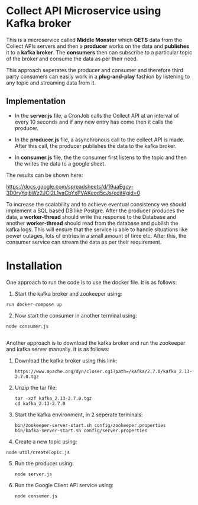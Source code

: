 # Collect API Microservice using Kafka broker


This is a microservice called **Middle Monster** which **GETS** data from the Collect APIs servers and then a **producer** works on the data and **publishes** it to a **kafka broker**. The **consumers** then can subscribe to a particular topic of the broker and consume the data as per their need.

This approach seperates the producer and consumer and therefore third party consumers can easily work in a **plug-and-play** fashion by listening to any topic and streaming data from it.

## Implementation

* In the **server.js** file, a CronJob calls the Collect API at an interval of every 10 seconds and if any new entry has come then it calls the producer.

* In the **producer.js** file, a asynchronous call to the collect API is made. After this call, the producer publishes the data to the kafka broker.
* In **consumer.js** file, the the consumer first listens to the topic and then the writes the data to a google sheet.


The results can be shown here:

https://docs.google.com/spreadsheets/d/19uaEgcy-3D0ryYqibWz2JCl2L1vaCbYxPVAKeod5cJs/edit#gid=0



To increase the scalability and to achieve eventual consistency we should implement a SQL based DB like Postgre. After the producer produces the data, a **worker-thread** should write the response to the Database and another **worker-thread** should read from the database and publish the kafka logs. This will ensure that the service is able to handle situations like power outages, lots of entries in a small amount of time etc. After this, the consumer service can stream the data as per their requirement.



# Installation 

One approach to run the code is to use the docker file. It is as follows:

1. Start the kafka broker and zookeeper using:

```
run docker-compose up
```

2. Now start the consumer in another terminal using:

```
node consumer.js
```

## 

Another approach is to download the kafka broker and run the zookeeper and kafka server manually. It is as follows:

1. Download the kafka broker using this link:

   ```
   https://www.apache.org/dyn/closer.cgi?path=/kafka/2.7.0/kafka_2.13-2.7.0.tgz
   ```

2. Unzip the tar file:

   ```
   tar -xzf kafka_2.13-2.7.0.tgz
   cd kafka_2.13-2.7.0
   ```

3. Start the kafka environment, in 2 seperate terminals:

   ```
   bin/zookeeper-server-start.sh config/zookeeper.properties
   bin/kafka-server-start.sh config/server.properties
   ```

4.  Create a new topic using:

   ```
   node util/createTopic.js
   ```

5. Run the producer using:

   ```
   node server.js
   ```

6. Run the Google Client API service using:

   ```
   node consumer.js
   ```





